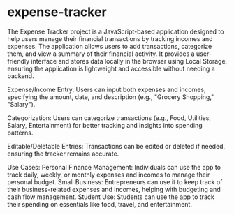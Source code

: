 # expense-tracker
The Expense Tracker project is a JavaScript-based application designed to help users manage their financial transactions by tracking incomes and expenses. The application allows users to add transactions, categorize them, and view a summary of their financial activity. It provides a user-friendly interface and stores data locally in the browser using Local Storage, ensuring the application is lightweight and accessible without needing a backend.

Expense/Income Entry: Users can input both expenses and incomes, specifying the amount, date, and description (e.g., "Grocery Shopping," "Salary").

Categorization: Users can categorize transactions (e.g., Food, Utilities, Salary, Entertainment) for better tracking and insights into spending patterns.

Editable/Deletable Entries: Transactions can be edited or deleted if needed, ensuring the tracker remains accurate.

Use Cases:
Personal Finance Management: Individuals can use the app to track daily, weekly, or monthly expenses and incomes to manage their personal budget.
Small Business: Entrepreneurs can use it to keep track of their business-related expenses and incomes, helping with budgeting and cash flow management.
Student Use: Students can use the app to track their spending on essentials like food, travel, and entertainment.
